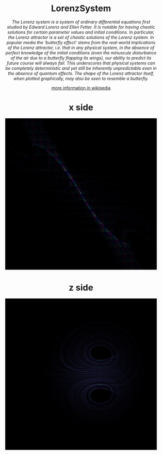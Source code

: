 
<div align="center">
  
# LorenzSystem

*The Lorenz system is a system of ordinary differential equations first studied by Edward Lorenz and Ellen Fetter. It is notable for having chaotic solutions for certain parameter values and initial conditions. In particular, the Lorenz attractor is a set of chaotic solutions of the Lorenz system. In popular media the 'butterfly effect' stems from the real-world implications of the Lorenz attractor, i.e. that in any physical system, in the absence of perfect knowledge of the initial conditions (even the minuscule disturbance of the air due to a butterfly flapping its wings), our ability to predict its future course will always fail. This underscores that physical systems can be completely deterministic and yet still be inherently unpredictable even in the absence of quantum effects. The shape of the Lorenz attractor itself, when plotted graphically, may also be seen to resemble a butterfly.* 

<a href = "https://en.wikipedia.org/wiki/Lorenz_system"> more information in wikipedia</a>
# x side 

<img width =500 src="https://github.com/ranon-rat/LorenzAttractor/blob/main/x.png">

# z side # 

<img width=500 src="https://github.com/ranon-rat/LorenzAttractor/blob/main/z.png?raw=true">
</div>
